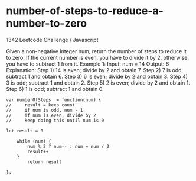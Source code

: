 # number-of-steps-to-reduce-a-number-to-zero
1342 Leetcode Challenge / Javascript

Given a non-negative integer num, return the number of steps to reduce it to zero. If the current number is even, you have to divide it by 2, otherwise, you have to subtract 1 from it.
Example 1:
Input: num = 14
Output: 6
Explanation: 
Step 1) 14 is even; divide by 2 and obtain 7. 
Step 2) 7 is odd; subtract 1 and obtain 6.
Step 3) 6 is even; divide by 2 and obtain 3. 
Step 4) 3 is odd; subtract 1 and obtain 2. 
Step 5) 2 is even; divide by 2 and obtain 1. 
Step 6) 1 is odd; subtract 1 and obtain 0.

```
var numberOfSteps  = function(num) {
//     result = keep count
//     if num is odd, num - 1
//     if num is even, divide by 2
//     keep doing this until num is 0

let result = 0
    
    while (num) {
        num % 2 ? num-- : num = num / 2
        result++
    }
        return result
    
};
```
